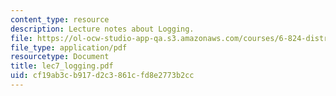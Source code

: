 ```yaml
---
content_type: resource
description: Lecture notes about Logging.
file: https://ol-ocw-studio-app-qa.s3.amazonaws.com/courses/6-824-distributed-computer-systems-engineering-spring-2006/cf19ab3cb917d2c3861cfd8e2773b2cc_lec7_logging.pdf
file_type: application/pdf
resourcetype: Document
title: lec7_logging.pdf
uid: cf19ab3c-b917-d2c3-861c-fd8e2773b2cc
---
```

